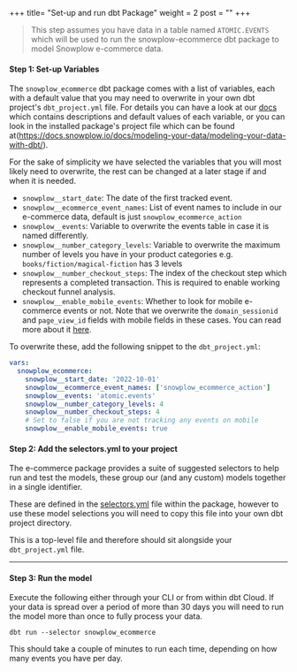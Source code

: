 +++
title= "Set-up and run dbt Package"
weight = 2
post = ""
+++

> This step assumes you have data in a table named `ATOMIC.EVENTS` which will be used to run the snowplow-ecommerce dbt package to model Snowplow e-commerce data.

#### **Step 1:** Set-up Variables

The `snowplow_ecommerce` dbt package comes with a list of variables, each with a default value that you may need to overwrite in your own dbt project's `dbt_project.yml` file. For details you can have a look at our [docs](https://docs.snowplow.io/docs/modeling-your-data/modeling-your-data-with-dbt/dbt-configuration/ecommerce/) which contains descriptions and default values of each variable, or you can look in the installed package's project file which can be found at(https://docs.snowplow.io/docs/modeling-your-data/modeling-your-data-with-dbt/).

For the sake of simplicity we have selected the variables that you will most likely need to overwrite, the rest can be changed at a later stage if and when it is needed.

- `snowplow__start_date`: The date of the first tracked event.
- `snowplow__ecommerce_event_names`: List of event names to include in our e-commerce data, default is just `snowplow_ecommerce_action`
- `snowplow__events`: Variable to overwrite the events table in case it is named differently.
- `snowplow__number_category_levels`: Variable to overwrite the maximum number of levels you have in your product categories e.g. `books/fiction/magical-fiction` has 3 levels
- `snowplow__number_checkout_steps`: The index of the checkout step which represents a completed transaction. This is required to enable working checkout funnel analysis.
- `snowplow__enable_mobile_events`: Whether to look for mobile e-commerce events or not. Note that we overwrite the `domain_sessionid` and `page_view_id` fields with mobile fields in these cases. You can read more about it [here](https://docs.snowplow.io/docs/modeling-your-data/modeling-your-data-with-dbt/dbt-models/dbt-ecommerce-data-model/#mixing-web-and-mobile-events).

To overwrite these, add the following snippet to the `dbt_project.yml`:

```yml
vars:
  snowplow_ecommerce:
    snowplow__start_date: '2022-10-01'
    snowplow__ecommerce_event_names: ['snowplow_ecommerce_action']
    snowplow__events: 'atomic.events'
    snowplow__number_category_levels: 4
    snowplow__number_checkout_steps: 4
    # Set to false if you are not tracking any events on mobile
    snowplow__enable_mobile_events: true
```
#### **Step 2:** Add the selectors.yml to your project

The e-commerce package provides a suite of suggested selectors to help run and test the models, these group our (and any custom) models together in a single identifier.

These are defined in the [selectors.yml](https://github.com/snowplow/dbt-snowplow-ecommerce/blob/main/selectors.yml) file within the package, however to use these model selections you will need to copy this file into your own dbt project directory.

This is a top-level file and therefore should sit alongside your `dbt_project.yml` file.

***
#### **Step 3:** Run the model

Execute the following either through your CLI or from within dbt Cloud. If your data is spread over a period of more than 30 days you will need to run the model more than once to fully process your data.

```
dbt run --selector snowplow_ecommerce
```

This should take a couple of minutes to run each time, depending on how many events you have per day.
